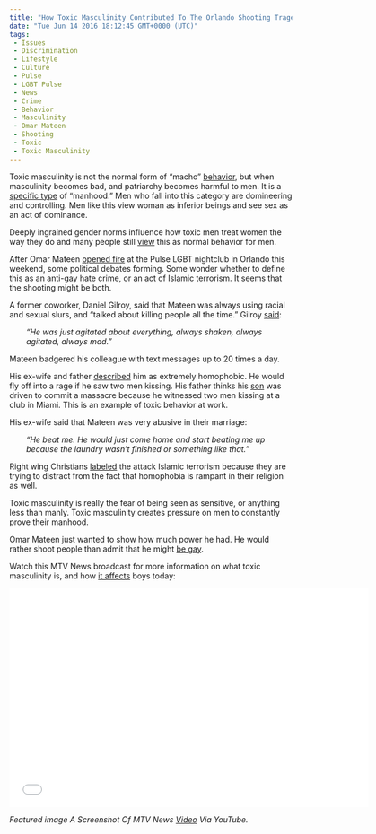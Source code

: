 ```yaml
---
title: "How Toxic Masculinity Contributed To The Orlando Shooting Tragedy"
date: "Tue Jun 14 2016 18:12:45 GMT+0000 (UTC)"
tags: 
 - Issues
 - Discrimination
 - Lifestyle
 - Culture
 - Pulse
 - LGBT Pulse
 - News
 - Crime
 - Behavior
 - Masculinity
 - Omar Mateen
 - Shooting
 - Toxic
 - Toxic Masculinity
---
```

<p><!-- Quick Adsense WordPress Plugin: http://quicksense.net/ --></p><p>Toxic masculinity is not the normal form of &#x201C;macho&#x201D; <a href="http://thinkprogress.org/health/2016/06/13/3787606/toxic-masculinity-mass-shooting/" onclick="__gaTracker(&apos;send&apos;, &apos;event&apos;, &apos;outbound-article&apos;, &apos;http://thinkprogress.org/health/2016/06/13/3787606/toxic-masculinity-mass-shooting/&apos;, &apos;behavior&apos;);">behavior</a>, but when masculinity becomes bad, and patriarchy becomes harmful to men. It is a <a href="http://www.salon.com/2016/06/13/overcompensation_nation_its_time_to_admit_that_toxic_masculinity_drives_gun_violence/?utm_source=facebook&amp;utm_medium=socialflow" onclick="__gaTracker(&apos;send&apos;, &apos;event&apos;, &apos;outbound-article&apos;, &apos;http://www.salon.com/2016/06/13/overcompensation_nation_its_time_to_admit_that_toxic_masculinity_drives_gun_violence/?utm_source=facebook&amp;utm_medium=socialflow&apos;, &apos;specific type&apos;);" target="_blank">specific type</a> of &#x201C;manhood.&#x201D; Men who fall into this category are domineering and controlling. Men like this view woman as inferior beings and see sex as an act of dominance.</p><p>Deeply ingrained gender norms influence how&#xA0;toxic&#xA0;men treat women the way they do and many people still <a href="http://thinkprogress.org/health/2016/06/13/3787606/toxic-masculinity-mass-shooting/" onclick="__gaTracker(&apos;send&apos;, &apos;event&apos;, &apos;outbound-article&apos;, &apos;http://thinkprogress.org/health/2016/06/13/3787606/toxic-masculinity-mass-shooting/&apos;, &apos;view&apos;);" target="_blank">view</a> this as normal behavior for men.</p><p>After Omar Mateen <a href="http://www.salon.com/2016/06/13/overcompensation_nation_its_time_to_admit_that_toxic_masculinity_drives_gun_violence/?utm_source=facebook&amp;utm_medium=socialflow" onclick="__gaTracker(&apos;send&apos;, &apos;event&apos;, &apos;outbound-article&apos;, &apos;http://www.salon.com/2016/06/13/overcompensation_nation_its_time_to_admit_that_toxic_masculinity_drives_gun_violence/?utm_source=facebook&amp;utm_medium=socialflow&apos;, &apos;opened fire&apos;);" target="_blank">opened fire</a>&#xA0;at the Pulse LGBT nightclub in Orlando this weekend, some political debates forming. Some&#xA0;wonder whether to define this as an anti-gay hate crime, or an act of Islamic terrorism. It seems that the shooting might be&#xA0;both.</p><p>A former coworker,&#xA0;Daniel Gilroy, said that Mateen was always using racial and sexual slurs, and &#x201C;talked about killing people all the time.&#x201D; Gilroy <a href="http://www.nytimes.com/live/orlando-nightclub-shooting-live-updates/suspect-spoke-of-killing/" onclick="__gaTracker(&apos;send&apos;, &apos;event&apos;, &apos;outbound-article&apos;, &apos;http://www.nytimes.com/live/orlando-nightclub-shooting-live-updates/suspect-spoke-of-killing/&apos;, &apos;said&apos;);" target="_blank">said</a>:</p><p style="padding-left: 30px;"><em>&#x201C;He was just agitated about everything, always shaken, always agitated, always mad.&#x201D;</em></p><p>Mateen badgered his colleague with text messages up to 20 times a day.</p><p>His ex-wife and father <a href="http://www.salon.com/2016/06/13/overcompensation_nation_its_time_to_admit_that_toxic_masculinity_drives_gun_violence/?utm_source=facebook&amp;utm_medium=socialflow" onclick="__gaTracker(&apos;send&apos;, &apos;event&apos;, &apos;outbound-article&apos;, &apos;http://www.salon.com/2016/06/13/overcompensation_nation_its_time_to_admit_that_toxic_masculinity_drives_gun_violence/?utm_source=facebook&amp;utm_medium=socialflow&apos;, &apos;described&apos;);" target="_blank">described</a> him as extremely homophobic. He would fly off into a rage if he saw two men kissing. His father thinks his <a href="http://gawker.com/orlando-nightclub-shooter-identified-as-omar-mateen-po-1781834616" onclick="__gaTracker(&apos;send&apos;, &apos;event&apos;, &apos;outbound-article&apos;, &apos;http://gawker.com/orlando-nightclub-shooter-identified-as-omar-mateen-po-1781834616&apos;, &apos;son&apos;);" target="_blank">son</a> was driven to commit a massacre because he witnessed two men kissing at a club in Miami. This is an example of toxic behavior at work.</p><p>His ex-wife said that Mateen was very abusive in their marriage:</p><p style="padding-left: 30px;"><em>&#x201C;He beat me. He would just come home and start beating me up because the laundry wasn&#x2019;t finished or something like that.&#x201D;</em></p><p>Right wing Christians <a href="http://www.salon.com/2016/06/13/overcompensation_nation_its_time_to_admit_that_toxic_masculinity_drives_gun_violence/?utm_source=facebook&amp;utm_medium=socialflow" onclick="__gaTracker(&apos;send&apos;, &apos;event&apos;, &apos;outbound-article&apos;, &apos;http://www.salon.com/2016/06/13/overcompensation_nation_its_time_to_admit_that_toxic_masculinity_drives_gun_violence/?utm_source=facebook&amp;utm_medium=socialflow&apos;, &apos;labeled&apos;);" target="_blank">labeled</a>&#xA0;the attack Islamic terrorism because they are trying to distract from the fact that homophobia is rampant in their religion as well.</p><p><!-- Quick Adsense WordPress Plugin: http://quicksense.net/ --></p><p>Toxic masculinity is really the fear of being seen as sensitive, or anything less than manly.&#xA0;Toxic masculinity creates pressure on men to&#xA0;constantly prove their manhood.</p><p>Omar Mateen just wanted to show how much power he had. He would rather shoot people than admit that he might <a href="http://www.palmbeachpost.com/news/news/orlando-shooter-omar-mateen-was-gay-former-classma/nrfwW/" onclick="__gaTracker(&apos;send&apos;, &apos;event&apos;, &apos;outbound-article&apos;, &apos;http://www.palmbeachpost.com/news/news/orlando-shooter-omar-mateen-was-gay-former-classma/nrfwW/&apos;, &apos;be gay&apos;);">be gay</a>.</p><p>Watch this MTV News broadcast for more information on what toxic masculinity is, and how <a href="https://www.youtube.com/watch?v=5KORLrUGIo4&amp;ab_channel=MTVNews" onclick="__gaTracker(&apos;send&apos;, &apos;event&apos;, &apos;outbound-article&apos;, &apos;https://www.youtube.com/watch?v=5KORLrUGIo4&amp;ab_channel=MTVNews&apos;, &apos;it affects&apos;);">it affects</a> boys today:</p><p><span class="embed-youtube" style="text-align:center; display: block;"><iframe class="youtube-player" type="text/html" width="640" height="390" src="//www.youtube.com/embed/5KORLrUGIo4?version=3&amp;rel=1&amp;fs=1&amp;autohide=2&amp;showsearch=0&amp;showinfo=1&amp;iv_load_policy=1&amp;wmode=transparent" allowfullscreen="true" style="border:0;"></iframe></span></p><p><em>Featured image A Screenshot Of MTV News&#xA0;<a href="https://www.youtube.com/watch?v=5KORLrUGIo4&amp;ab_channel=MTVNews" onclick="__gaTracker(&apos;send&apos;, &apos;event&apos;, &apos;outbound-article&apos;, &apos;https://www.youtube.com/watch?v=5KORLrUGIo4&amp;ab_channel=MTVNews&apos;, &apos;Video&apos;);" target="_blank">Video</a>&#xA0;Via YouTube.</em></p><div style="font-size:0px;height:0px;line-height:0px;margin:0;padding:0;clear:both"></div>